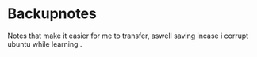 # Backupnotes
Notes that make it easier for me to transfer, aswell saving incase i corrupt ubuntu while learning .
